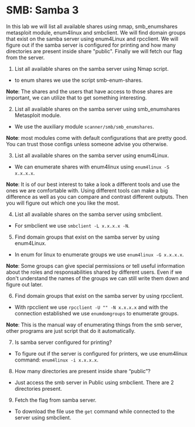 # SMB: Samba 3

In this lab we will list all available shares using nmap, smb_enumshares metasploit module, enum4linux and smbclient. We will find domain groups that exist on the samba server using enum4Linux and rpcclient. We will figure out if the samba server is configured for printing and how many directories are present inside share "public". Finally we will fetch our flag from the server.

1. List all available shares on the samba server using Nmap script.

- to enum shares we use the script smb-enum-shares.

**Note**: The shares and the users that have access to those shares are important, we can utilize that to get something interesting.

2. List all available shares on the samba server using smb_enumshares Metasploit module.

- We use the auxiliary module `scanner/smb/smb_enumshares`.

**Note**: most modules come with default configurations that are pretty good. You can trust those configs unless someone advise you otherwise.

3. List all available shares on the samba server using enum4Linux.

- We can enumerate shares with enum4linux using `enum4linux -S x.x.x.x`.

**Note**: It is of our best interest to take a look a different tools and use the ones we are comfortable with. Using different tools can make a big difference as well as you can compare and contrast different outputs. Then you will figure out which one you like the most.

4. List all available shares on the samba server using smbclient.

- For smbclient we use `smbclient -L x.x.x.x -N`.

5. Find domain groups that exist on the samba server by using enum4Linux.

- In enum for linux to enumerate groups we use `enum4linux -G x.x.x.x`.

**Note**: Some groups can give special permissions or tell useful information about the roles and responsabilities shared by different users. Even if we don't understand the names of the groups we can still write them down and figure out later.

6. Find domain groups that exist on the samba server by using rpcclient.

- With rpcclient we use `rpcclient -U "" -N x.x.x.x` and with the connection established we use `enumdomgroups` to enumerate groups.

**Note**: This is the manual way of enumerating things from the smb server, other programs are just script that do it automatically.

7. Is samba server configured for printing?

- To figure out if the server is configured for printers, we use enum4linux command: `enum4linux -i x.x.x.x`.

8. How many directories are present inside share “public”?

- Just access the smb server in Public using smbclient. There are 2 directories present.

9. Fetch the flag from samba server.

- To download the file use the `get` command while connected to the server using smbclient.